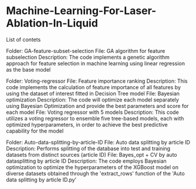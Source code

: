 # Machine-Learning-For-Laser-Ablation-In-Liquid
List of contets

Folder: 	GA-feature-subset-selection
File:		GA algorithm for feature subselection
Description:	The code implements a genetic algorithm approach for feature selection in machine learning using linear regression as the base model

Folder: 	Voting-regressor
File:		Feature importance ranking
Description:	This code implements the calculation of feature importance of all features by using the dataset of interest fitted in Decision Tree model 
File:		Bayesian optimization
Description:	The code will optimize each model separately using Bayesian Optimization and provide the best parameters and score for each model
File:		Voting regressor with 5 models
Description:	This code utilizes a voting regressor to ensemble five tree-based models, each with optimized hyperparameters, in order to achieve the best predictive capability for the model

Folder: 	Auto-data-splitting-by-article-ID
File: 		Auto data splitting by article ID
Description:	Performs splitting of the database into test and training datasets from distinct sources (article ID)
File:		Bayes_opt + CV by auto datasplitting by article ID
Description:	The code employs Bayesian optimization to optimize the hyperparameters of the XGBoost model on diverse datasets obtained through the 'extract_rows' function of the 'Auto data splitting by article ID.py'
